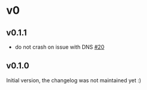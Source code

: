 # v0

## v0.1.1

* do not crash on issue with DNS [#20](https://github.com/erdnaxeli/castblock/issues/20)

## v0.1.0

Initial version, the changelog was not maintained yet :)